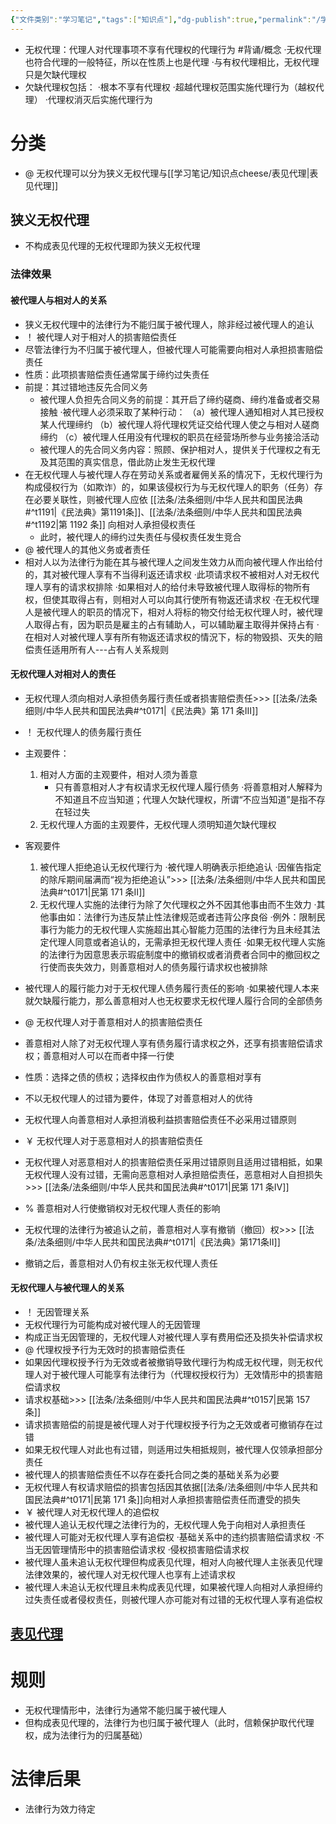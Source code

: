 ```yaml
---
{"文件类别":"学习笔记","tags":["知识点"],"dg-publish":true,"permalink":"/学习笔记/知识点cheese/无权代理/","dgPassFrontmatter":true}
---
```


- 无权代理：代理人对代理事项不享有代理权的代理行为 #背诵/概念 
·无权代理也符合代理的一般特征，所以在性质上也是代理
·与有权代理相比，无权代理只是欠缺代理权
- 欠缺代理权包括：
·根本不享有代理权
·超越代理权范围实施代理行为（越权代理）
·代理权消灭后实施代理行为
# 分类
- @ 无权代理可以分为狭义无权代理与[[学习笔记/知识点cheese/表见代理\|表见代理]]
## 狭义无权代理
- 不构成表见代理的无权代理即为狭义无权代理
### 法律效果
#### 被代理人与相对人的关系
- 狭义无权代理中的法律行为不能归属于被代理人，除非经过被代理人的追认
- ！ 被代理人对于相对人的损害赔偿责任
- 尽管法律行为不归属于被代理人，但被代理人可能需要向相对人承担损害赔偿责任
- 性质：此项损害赔偿责任通常属于缔约过失责任
- 前提：其过错地违反先合同义务
	- 被代理人负担先合同义务的前提：其开启了缔约磋商、缔约准备或者交易接触
	·被代理人必须采取了某种行动：
	（a）被代理人通知相对人其已授权某人代理缔约
	（b）被代理人将代理权凭证交给代理人使之与相对人磋商缔约
	（c）被代理人任用没有代理权的职员在经营场所参与业务接洽活动
	- 被代理人的先合同义务内容：照顾、保护相对人，提供关于代理权之有无及其范围的真实信息，借此防止发生无权代理
- 在无权代理人与被代理人存在劳动关系或者雇佣关系的情况下，无权代理行为构成侵权行为（如欺诈）的，如果该侵权行为与无权代理人的职务（任务）存在必要关联性，则被代理人应依 [[法条/法条细则/中华人民共和国民法典#^t1191\|《民法典》第1191条]]、[[法条/法条细则/中华人民共和国民法典#^t1192\|第 1192 条]] 向相对人承担侵权责任
	- 此时，被代理人的缔约过失责任与侵权责任发生竞合
- @ 被代理人的其他义务或者责任
- 相对人以为法律行为能在其与被代理人之间发生效力从而向被代理人作出给付的，其对被代理人享有不当得利返还请求权
·此项请求权不被相对人对无权代理人享有的请求权排除
·如果相对人的给付未导致被代理人取得标的物所有权，但使其取得占有，则相对人可以向其行使所有物返还请求权
·在无权代理人是被代理人的职员的情况下，相对人将标的物交付给无权代理人时，被代理人取得占有，因为职员是雇主的占有辅助人，可以辅助雇主取得并保持占有
·在相对人对被代理人享有所有物返还请求权的情況下，标的物毁损、灭失的赔偿责任适用所有人---占有人关系规则
#### 无权代理人对相对人的责任
- 无权代理人须向相对人承担债务履行责任或者损害赔偿责任>>> [[法条/法条细则/中华人民共和国民法典#^t0171\|《民法典》第 171 条Ⅲ]]

- ！ 无权代理人的债务履行责任
- 主观要件：
	1. 相对人方面的主观要件，相对人须为善意
		- 只有善意相对人才有权请求无权代理人履行债务
		·将善意相对人解释为不知道且不应当知道；代理人欠缺代理权，所谓“不应当知道”是指不存在轻过失
	2. 无权代理人方面的主观要件，无权代理人须明知道欠缺代理权
- 客观要件
	1. 被代理人拒绝追认无权代理行为
	·被代理人明确表示拒绝追认
	·因催告指定的除斥期间届满而“视为拒绝追认”>>> [[法条/法条细则/中华人民共和国民法典#^t0171\|民第 171 条Ⅱ]]
	2.  无权代理人实施的法律行为除了欠代理权之外不因其他事由而不生效力
	·其他事由如：法律行为违反禁止性法律规范或者违背公序良俗
	·例外：限制民事行为能力的无权代理人实施超出其心智能力范围的法律行为且未经其法定代理人同意或者追认的，无需承担无权代理人责任
	·如果无权代理人实施的法律行为因意思表示瑕疵制度中的撤销权或者消费者合同中的撤回权之行使而丧失效力，则善意相对人的债务履行请求权也被排除
- 被代理人的履行能力对于无权代理人债务履行责任的影响
·如果被代理人本来就欠缺履行能力，那么善意相对人也无权要求无权代理人履行合同的全部债务
- @ 无权代理人对于善意相对人的损害赔偿责任
- 善意相对人除了对无权代理人享有债务履行请求权之外，还享有损害赔偿请求权；善意相对人可以在而者中择一行使
- 性质：选择之债的债权；选择权由作为债权人的善意相对享有
- 不以无权代理人的过错为要件，体现了对善意相对人的优待
- 无权代理人向善意相对人承担消极利益损害赔偿责任不必采用过错原则
- ￥ 无权代理人对于恶意相对人的损害赔偿责任
- 无权代理人对恶意相对人的损害赔偿责任采用过错原则且适用过错相抵，如果无权代理人没有过错，无需向恶意相对人承担赔偿责任，恶意相对人自担损失>>> [[法条/法条细则/中华人民共和国民法典#^t0171\|民第 171 条Ⅳ]]
- % 善意相对人行使撤销权对无权代理人责任的影响
- 无权代理的法律行为被追认之前，善意相对人享有撤销（撤回）权>>> [[法条/法条细则/中华人民共和国民法典#^t0171\|《民法典》第171条Ⅱ]]
- 撤销之后，善意相对人仍有权主张无权代理人责任
#### 无权代理人与被代理人的关系
- ！ 无因管理关系
- 无权代理行为可能构成对被代理人的无因管理
- 构成正当无因管理的，无权代理人对被代理人享有费用偿还及损失补偿请求权
- @ 代理权授予行为无效时的损害赔偿责任
- 如果因代理权授予行为无效或者被撤销导致代理行为构成无权代理，则无权代理人对于被代理人可能享有法律行为（代理权授权行为）无效情形中的损害赔偿请求权
- 请求权基础>>> [[法条/法条细则/中华人民共和国民法典#^t0157\|民第 157 条]]
- 请求损害赔偿的前提是被代理人对于代理权授予行为之无效或者可撤销存在过错
- 如果无权代理人对此也有过错，则适用过失相抵规则，被代理人仅领承担部分责任
- 被代理人的损害赔偿责任不以存在委托合同之类的基础关系为必要
- 无权代理人有权请求赔偿的损害包括因其依据[[法条/法条细则/中华人民共和国民法典#^t0171\|民第 171 条]]向相对人承担损害赔偿责任而遭受的损失
- ￥ 被代理人对无权代理人的追偿权
- 被代理人追认无权代理之法律行为的，无权代理人免于向相对人承担责任
- 被代理人可能对无权代理人享有追偿权
·基础关系中的违约损害赔偿请求权
·不当无因管理情形中的损害赔偿请求权
·侵权损害赔偿请求权
- 被代理人虽未追认无权代理但构成表见代理，相对人向被代理人主张表见代理法律效果的，被代理人对无权代理人也享有上述请求权
- 被代理人未追认无权代理且未构成表见代理，如果被代理人向相对人承担缔约过失责任或者侵权责任，则被代理人亦可能对有过错的无权代理人享有追偿权

## [表见代理](表见代理.md)
# 规则
- 无权代理情形中，法律行为通常不能归属于被代理人
- 但构成表见代理的，法律行为也归属于被代理人（此时，信赖保护取代代理权，成为法律行为的归属基础）
# 法律后果
- 法律行为效力待定